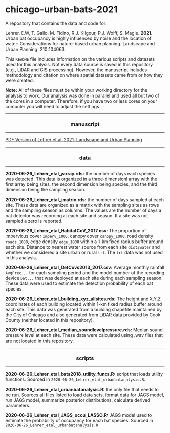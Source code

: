 
# chicago-urban-bats-2021


A repository that contains the data and code for:

Lehrer, E.W, T. Gallo, M. Fidino, R.J. Kilgour, P.J. Wolff, S. Magle. **2021**. Urban bat occupancy is highly influenced by noise and the location of water: Considerations for nature-based urban planning. Landscape and Urban Planning. 210:104063.

This `README` file includes information on the various scripts and datasets used for this analysis. Not every data source is saved in this repository (e.g., LiDAR and GIS processing). However, the manuscript includes methodology and citation on where spatial datasets came from or how they were created.

**Note:** All of these files must be within your working directory for the analysis to work. Our analysis was done in parallel and used all but two of the cores in a computer. Therefore, if you have two or less cores on your computer you will need to adjust the settings.

---

<div align="center"> <h3>manuscript</h3> </div>

---

[PDF Version of Lehrer et al. 2021. Landscape and Urban Planning](https://urbanxnaturelab.com/publications/Lehrer_etal_2021_urban-bats.pdf)

---

<div align="center"> <h3>data</h3> </div>

---

**2020-06-26_Lehrer_etal_yarray.rds:** the number of days each species was detected. This data is organized in a three-dimensionl array with the first array being sites, the second dimension being species, and the third dimension being the sampling season.

**2020-06-26_Lehrer_etal_jmatrix.rds:** the number of days sampled at each site. These data are organized as a matrix with the sampling sites as rows and the sampling season as columns. The values are the number of days a bat detector was recording at each site and season. If a site was not sampled a zero is reported.

**2020-06-26_Lehrer_etal_HabitatCoV_2017.csv:** The proportion of impervious cover `imperv_1000`, canopy cover `canopy_1000`, road density `roads_1000`, edge density `edge_1000` within a 1-km fixed radius buffer around each site. Distance to nearest water source from each site `dist2water` and whether we considered a site urban or rural `trt`. The `trt` data was not used in this analysis.

**2020-06-26_Lehrer_etal_DetCovs2013_2017.csv:** Average monthly rainfall `AvgPrec...` for each sampling period and the model number of the recording device `Det...` that was deployed at each site during each sampling season. These data were used to estimate the detection probability of each bat species.

**2020-06-26_Lehrer_etal_building_xyz_allsites.rds:** The height and X,Y,Z coordinates of each building located within 1-km fixed radius buffer around each site. This data was generated from a building shapefile maintained by the City of Chicago and also generated from LiDAR data provided by Cook County (neither located in this repository).

**2020-06-26_Lehrer_etal_median_soundlevelpressure.rds:** Median sound pressure level at each site. These data were calculated using .wav files that are not located in this repository.

---

<div align="center"> <h3>scripts</h3> </div>

---

**2020-06-26_Lehrer_etal_bats2018_utility_funcs.R:** script that loads utility functions. Sourced in `2020-06-26_Lehrer_etal_urbanbatanalysis.R`.

**2020-06-26_Lehrer_etal_urbanbatanalysis.R:** the only file that needs to be run. Sources all files listed to load data sets, format data for JAGS model, run JAGS model, summarize posterior distributions, calculate derived parameters.

**2020-06-26_Lehrer_etal_JAGS_occu_LASSO.R:** JAGS model used to estimate the probability of occupancy for each bat species. Sourced in `2020-06-26_Lehrer_etal_urbanbatanalysis.R`

